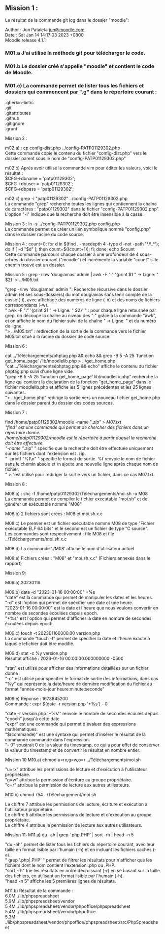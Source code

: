 ## Mission 1 :

Le résultat de la commande git log dans le dossier "moodle": 

Author : Jun Pataleta <jun@moodle.com>  
Date : Sat Jan 14 14:17:03 2023 +0800  
Moodle release 4.1.1  

### M01.a J'ai utilisé la méthode git pour télécharger le code.    
### M01.b Le dossier créé s'appelle "moodle" et contient le code de Moodle.  

### M01.c) La commande permet de lister tous les fichiers et dossiers qui commencent par ".g" dans le répertoire courant :  
.gherkin-lintrc  
.git  
.gitattributes  
.github  
.gitignore  
.grunt  


Mission 2 :

m02.a) : cp config-dist.php ../config-PATP01129302.php  
Cette commande copie le contenu du fichier "config-dist.php" vers le dossier parent sous le nom de "config-PATP01129302.php"  

m02.b) Après avoir utilisé la commande vim pour éditer les valeurs, voici le résultat :  
$CFG->dbname    = 'patp01129302';  
$CFG->dbuser    = 'patp01129302';  
$CFG->dbpass    = 'patp01129302';  

m02.c) grep -i "patp01129302" ../config-PATP01129302.php  
La commande "grep" recherche toutes les lignes qui contiennent la chaîne de caractères : "patp01129302" dans le fichier "config-PATP01129302.php". 
L'option "-i" indique que la recherche doit être insensible à la casse.


Mission 3 :
ln -s ../config-PATP01129302.php config.php  
La commande permet de créer un lien symbolique nommé "config.php" dans le dossier racine du code source.

Mission 4 :
count=0; for d in $(find . -maxdepth 4 -type d -not -path '*/\.*'); do if [ -d "$d" ]; then count=$((count+1)); fi; done; echo $count  
Cette commande parcours chaque dossier à une profondeur de 4 sous-arbres du dossier courant ("moodle") et incrémente la variable "count" si le chemin trouvé est un dossier.

Mission 5 :
grep -rinw 'dougiamas' admin | awk -F ":" '{print $1 " -> Ligne: " $2}' > ../M05.txt  

"grep -rinw 'dougiamas' admin ": Recherche récursive dans le dossier admin (et ses sous-dossiers) du mot dougiamas sans tenir compte de la casse (-i), avec affichage des numéros de ligne (-n) et des noms de fichiers correspondants (-w).  
" awk -F ":" '{print $1 " -> Ligne: " $2}' " : pour chaque ligne retournée par grep, on découpe la chaîne au niveau des ":" grâce à la commande "awk", et on affiche le nom du fichier suivi de la chaîne " -> Ligne: " et du numéro de ligne.  
"> ../M05.txt" : redirection de la sortie de la commande vers le fichier M05.txt situé à la racine du dossier de code source.  

Mission 6 : 

cat ../Téléchargements/phptag.php && echo && grep -B 5 -A 25 'function get_home_page' /lib/moodlelib.php > ../get_home.php  
"cat ../Téléchargementséphptag.php && echo" affiche le contenu du fichier phptag.php suivi d'une ligne vide.  
"grep -B 5 -A 25 'function get_home_page' lib/moodlelib.php" recherche la ligne qui contient la déclaration de la fonction "get_home_page" dans le fichier moodlelib.php et affiche les 5 lignes précédentes et les 25 lignes suivantes.  
"> ../get_home.php" redirige la sortie vers un nouveau fichier get_home.php dans le dossier parent du dossier des codes sources.  


Mission 7 : 

find /home/patp01129302/moodle -name "*.zip" > M07.txt   
"find" est une commande qui permet de chercher des fichiers dans un répertoire donné.  
/home/patp01129302/moodle est le répertoire à partir duquel la recherche doit être effectuée.  
"-name "*.zip" " spécifie que la recherche doit être effectuée uniquement sur les fichiers dont l'extension est .zip.  
" -printf "%f\n" " spécifie le format de sortie. %f renvoie le nom de fichier sans le chemin absolu et \n ajoute une nouvelle ligne après chaque nom de fichier.  
" > "est utilisé pour rediriger la sortie vers un fichier, dans ce cas M07.txt.  


Mission 8 :

M08.a) : shc -f /home/patp01129302/Téléchargements/moi.sh -o M08  
La commande permet de compiler le fichier executable "moi.sh" et de générer un exécutable nommé "M08"  

M08.b) 2 fichiers sont crées : M08 et moi.sh.x.c  

M08.c) Le premier est un fichier exécutable nommé M08 de type "Fichier exécutable ELF 64 bits" et le second est un fichier de type "C source".  
Les commandes sont respectivement : file M08 et file ../Téléchargements/moi.sh.x.c

M08.d) La commande './M08' affiche le nom d'utilisateur actuel  

M08.e) Fichiers crées : "M08" et "moi.sh.x.c" (Fichiers annexés dans le rapport)  


Mission 9:

M09.a) 20230116

M09.b) date -d "2023-01-16 00:00:00" +%s  
"date" est la commande qui permet de manipuler les dates et les heures.  
"-d" est l'option qui permet de spécifier une date et une heure.  
"2023-01-16 00:00:00" est la date et l'heure que nous voulons convertir en nombre de secondes écoulées depuis epoch.  
"+%s" est l'option qui permet d'afficher la date en nombre de secondes écoulées depuis epoch.  


M09.c) touch -t 202301160000.00 version.php  
La commande "touch -t" permet de spécifier la date et l'heure exacte à laquelle lefichier doit être modifié.

M09.d) stat -c %y version.php  
Résultat affiché : 2023-01-16 00:00:00.000000000 -0500

"stat" est utilisé pour afficher des informations détaillées sur un fichier donné  
"-c" est utilisé pour spécifier le format de sortie des informations, dans cas "%y" qui représente la date/heure de dernière modification du fichier au format   "année-mois-jour heure:minute:seconde"  

M09.e) Réponse : 1673845200  
Commande : expr $(date -r version.php '+%s') - 0  

"date -r version.php '+%s'" renvoie le nombre de secondes écoulés depuis "epoch" jusqu'à cette date  
"expr" est une commande qui permet d'évaluer des expressions mathématiques.  
"$(commande)" est une syntaxe qui permet d'insérer le résultat de la commande commande dans l'expression.  
"- 0" soustrait 0 de la valeur du timestamp, ce qui a pour effet de conserver la valeur du timestamp et de convertir le résultat en nombre entier.  

Mission 10
M10.a) chmod u=rx,g=w,o=r ../Téléchargements/moi.sh  

"u=rx" attribue les permissions de lecture et d'exécution à l'utilisateur propriétaire.  
"g=w" attribue la permission d'écriture au groupe propriétaire.  
"o=r" attribue la permission de lecture aux autres utilisateurs.  

M10.b) chmod 754 ../Téléchargement/moi.sh  

Le chiffre 7 attribue les permissions de lecture, écriture et exécution à l'utilisateur propriétaire.  
Le chiffre 5 attribue les permissions de lecture et d'exécution au groupe propriétaire.  
Le chiffre 4 attribue la permission de lecture aux autres utilisateurs.  


Mission 11:
M11.a) du -ah | grep '.php\.PHP' | sort -rh | head -n 5  

"du -ah" permet de lister tous les fichiers du répertoire courant, avec leur taille en format lisible par l'humain (-h) et en incluant les fichiers cachés (-a).  
" grep '.php\|.PHP' " permet de filtrer les résultats pour n'afficher que les fichiers dont le nom contient l'extension .php ou .PHP.  
"sort -rh" trie les résultats en ordre décroissant (-r) en se basant sur la taille des fichiers, en utilisant un format lisible par l'humain (-h).  
"head -n 5" affiche les 5 premières lignes de résultats.  


M11.b) Résultat de la commande :  
6,0M	./lib/phpspreadsheet  
5,9M	./lib/phpspreadsheet/vendor  
5,4M	./lib/phpspreadsheet/vendor/phpoffice/phpspreadsheet  
5,4M	./lib/phpspreadsheet/vendor/phpoffice  
5,3M	./lib/phpspreadsheet/vendor/phpoffice/phpspreadsheet/src/PhpSpreadsheet  
